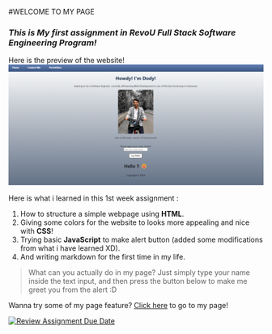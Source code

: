 #WELCOME TO MY PAGE
### *This is My first assignment in RevoU Full Stack Software Engineering Program!*

Here is the preview of the website!
![page preview](https://raw.githubusercontent.com/RevoU-FSSE-2/week-1-hartantodody/main/asset/1st-assignment-page.png)

Here is what i learned in this 1st week assignment :
1. How to structure a simple webpage using **HTML**.
2. Giving some colors for the website to looks more appealing and nice with **CSS**!
3. Trying basic **JavaScript** to make alert button (added some modifications from what i have learned XD).
4. And writing markdown for the first time in my life.

> What can you actually do in my page? Just simply type your name inside the text input, and then press the button below to make me greet you from the alert :D


Wanna try some of my page feature? [Click here](https://dodyhartanto-assignment1.netlify.app/?nickname=dody) to go to my page!





















[![Review Assignment Due Date](https://classroom.github.com/assets/deadline-readme-button-24ddc0f5d75046c5622901739e7c5dd533143b0c8e959d652212380cedb1ea36.svg)](https://classroom.github.com/a/l9v8sNrv)
